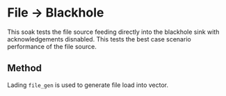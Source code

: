 # File -> Blackhole

This soak tests the file source feeding directly into the blackhole sink
with acknowledgements disnabled. This tests the best case scenario performance of
the file source.

## Method

Lading `file_gen` is used to generate file load into vector.
